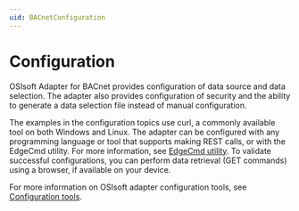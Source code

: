 ```yaml
---
uid: BACnetConfiguration
---
```


# Configuration

OSIsoft Adapter for BACnet provides configuration of data source and data selection. The adapter also provides configuration of security and the ability to generate a data selection file instead of manual configuration.

The examples in the configuration topics use curl, a commonly available tool on both Windows and Linux. The adapter can be configured with any programming language or tool that supports making REST calls, or with the EdgeCmd utility. For more information, see [EdgeCmd utility](xref:EdgeCmdUtility). To validate successful configurations, you can perform data retrieval (GET commands) using a browser, if available on your device.

For more information on OSIsoft adapter configuration tools, see [Configuration tools](xref:ConfigurationTools).
